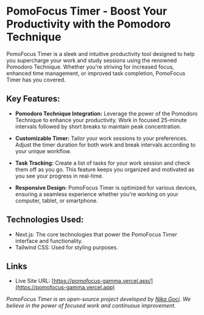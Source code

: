 # PomoFocus Timer - Boost Your Productivity with the Pomodoro Technique

PomoFocus Timer is a sleek and intuitive productivity tool designed to help you supercharge your work and study sessions using the renowned Pomodoro Technique. Whether you're striving for increased focus, enhanced time management, or improved task completion, PomoFocus Timer has you covered.

## Key Features:

- **Pomodoro Technique Integration:** Leverage the power of the Pomodoro Technique to enhance your productivity. Work in focused 25-minute intervals followed by short breaks to maintain peak concentration.

- **Customizable Timer:** Tailor your work sessions to your preferences. Adjust the timer duration for both work and break intervals according to your unique workflow.

- **Task Tracking:** Create a list of tasks for your work session and check them off as you go. This feature keeps you organized and motivated as you see your progress in real-time.

- **Responsive Design:** PomoFocus Timer is optimized for various devices, ensuring a seamless experience whether you're working on your computer, tablet, or smartphone.

## Technologies Used:

- Next.js: The core technologies that power the PomoFocus Timer interface and functionality.
- Tailwind CSS: Used for styling purposes.

## Links

- Live Site URL: [https://pomofocus-gamma.vercel.app/](https://pomofocus-gamma.vercel.app)


*PomoFocus Timer is an open-source project developed by [Nika Goci](https://github.com/nikagoci). We believe in the power of focused work and continuous improvement.*

